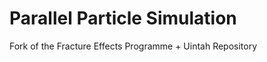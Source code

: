 Parallel Particle Simulation
============================

Fork of the Fracture Effects Programme + Uintah Repository
